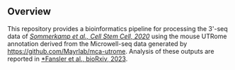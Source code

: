 ## Overview
This repository provides a bioinformatics pipeline for processing the 3'-seq data of
[*Sommerkamp et al., Cell Stem Cell, 2020*](https://dx.doi.org/10.1016%2Fj.stem.2020.03.003)
using the mouse UTRome annotation derived from the Microwell-seq data generated by
https://github.com/Mayrlab/mca-utrome. Analysis of these outputs are reported in
[*Fansler et al., bioRxiv, 2023](https://www.biorxiv.org/content/10.1101/2021.11.22.469635v2).
